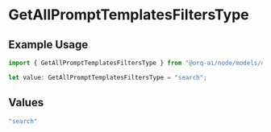 # GetAllPromptTemplatesFiltersType

## Example Usage

```typescript
import { GetAllPromptTemplatesFiltersType } from "@orq-ai/node/models/operations";

let value: GetAllPromptTemplatesFiltersType = "search";
```

## Values

```typescript
"search"
```